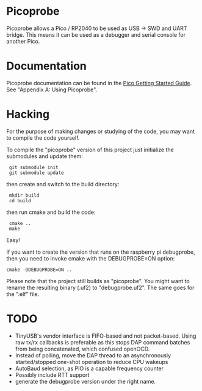# Picoprobe
Picoprobe allows a Pico / RP2040 to be used as USB -> SWD and UART bridge. This means it can be used as a debugger and serial console for another Pico.

# Documentation
Picoprobe documentation can be found in the [Pico Getting Started Guide](https://datasheets.raspberrypi.com/pico/getting-started-with-pico.pdf). See "Appendix A: Using Picoprobe".

# Hacking

For the purpose of making changes or studying of the code, you may want to compile the code yourself. 

To compile the "picoprobe" version of this project just initialize the submodules and update them: 
```
 git submodule init
 git submodule update
```
then create and switch to the build directory: 
```
 mkdir build
 cd build
```
then run cmake and build the code:
```
 cmake ..
 make
```
Easy! 

If you want to create the version that runs on the raspberry pi debugprobe, then you need to invoke cmake with the DEBUGPROBE=ON option: 
```
cmake -DDEBUGPROBE=ON ..
````
Please note that the project still builds as "picoprobe". You might want to rename the resulting binary (.uf2) to "debugprobe.uf2". The same goes for the ".elf" file. 


# TODO
- TinyUSB's vendor interface is FIFO-based and not packet-based. Using raw tx/rx callbacks is preferable as this stops DAP command batches from being concatenated, which confused openOCD.
- Instead of polling, move the DAP thread to an asynchronously started/stopped one-shot operation to reduce CPU wakeups
- AutoBaud selection, as PIO is a capable frequency counter
- Possibly include RTT support
- generate the debugprobe version under the right name.
